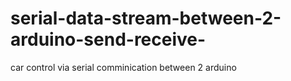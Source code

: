 # serial-data-stream-between-2-arduino-send-receive-
car control via serial comminication between 2 arduino
